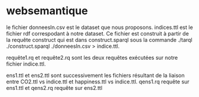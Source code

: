 # websemantique

le fichier donneesIn.csv est le dataset que nous proposons.
indices.ttl est le fichier rdf correspodant à notre dataset. Ce fichier est construit à partir de la requête construct qui est dans construct.sparql sous la commande ./tarql ./construct.sparql ./donneesIn.csv > indice.ttl.

requête1.rq et requête2.rq sont les deux requêtes exécutées sur notre fichier indice.ttl.

ens1.ttl et ens2.ttl sont successivement les fichiers résultant de la liaison entre CO2.ttl vs indice.ttl et happiness.ttl vs indice.ttl.
qens1.rq requête sur ens1.ttl et qens2.rq requête sur ens2.ttl
